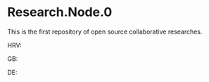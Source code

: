# Research.Node.0
This is the first repository of open source collaborative researches.

HRV: 

GB: 

DE:
